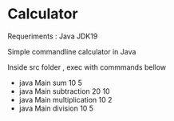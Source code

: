 # Calculator

Requeriments : Java JDK19

Simple commandline calculator in Java

Inside src folder , exec with commmands bellow 

 - java Main sum 10 5
 - java Main subtraction 20 10
 - java Main multiplication 10 2 
 - java Main division 10 5
 
 
